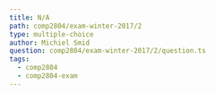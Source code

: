 ```yaml
---
title: N/A
path: comp2804/exam-winter-2017/2
type: multiple-choice
author: Michiel Smid
question: comp2804/exam-winter-2017/2/question.ts
tags:
  - comp2804
  - comp2804-exam
---
```

